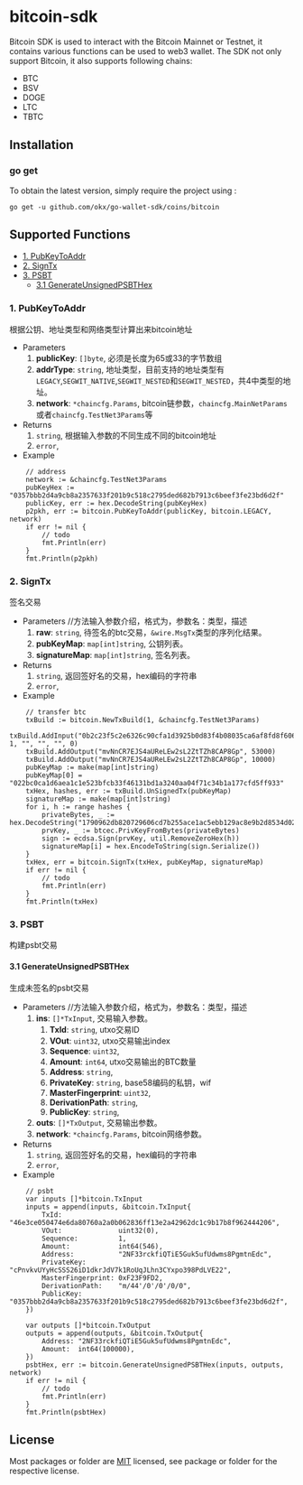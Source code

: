 # bitcoin-sdk
Bitcoin SDK is used to interact with the Bitcoin Mainnet or Testnet, it contains various functions can be used to web3 wallet.
The SDK not only support Bitcoin, it also supports following chains:

- BTC
- BSV
- DOGE
- LTC
- TBTC

## Installation

### go get

To obtain the latest version, simply require the project using :

```shell
go get -u github.com/okx/go-wallet-sdk/coins/bitcoin
```

## Supported Functions

* [1. PubKeyToAddr](#1-PubKeyToAddr)
* [2. SignTx](#2-SignTx)
* [3. PSBT](#3-PSBT)
  * [3.1 GenerateUnsignedPSBTHex](#31-GenerateUnsignedPSBTHex)

### 1. PubKeyToAddr
根据公钥、地址类型和网络类型计算出来bitcoin地址
* Parameters
    1. **publicKey**: `[]byte`, 必须是长度为65或33的字节数组
    2. **addrType**: `string`,  地址类型，目前支持的地址类型有`LEGACY`,`SEGWIT_NATIVE`,`SEGWIT_NESTED`和`SEGWIT_NESTED`，共4中类型的地址。
    3. **network**: `*chaincfg.Params`, bitcoin链参数，`chaincfg.MainNetParams`或者`chaincfg.TestNet3Params`等
* Returns
    1. `string`,  根据输入参数的不同生成不同的bitcoin地址
    2. `error`, 
* Example
```golang
	// address
	network := &chaincfg.TestNet3Params
	pubKeyHex := "0357bbb2d4a9cb8a2357633f201b9c518c2795ded682b7913c6beef3fe23bd6d2f"
	publicKey, err := hex.DecodeString(pubKeyHex)
	p2pkh, err := bitcoin.PubKeyToAddr(publicKey, bitcoin.LEGACY, network)
	if err != nil {
		// todo
		fmt.Println(err)
	}
	fmt.Println(p2pkh)
```

### 2. SignTx
签名交易
* Parameters //方法输入参数介绍，格式为，参数名：类型，描述
    1. **raw**: `string`, 待签名的btc交易，`&wire.MsgTx`类型的序列化结果。
    2. **pubKeyMap**: `map[int]string`,  公钥列表。
    3. **signatureMap**: `map[int]string`, 签名列表。
* Returns
    1. `string`,  返回签好名的交易，hex编码的字符串
    2. `error`,
* Example
```golang
	// transfer btc
	txBuild := bitcoin.NewTxBuild(1, &chaincfg.TestNet3Params)
	txBuild.AddInput("0b2c23f5c2e6326c90cfa1d3925b0d83f4b08035ca6af8fd8f606385dfbc5822", 1, "", "", "", 0)
	txBuild.AddOutput("mvNnCR7EJS4aUReLEw2sL2ZtTZh8CAP8Gp", 53000)
	txBuild.AddOutput("mvNnCR7EJS4aUReLEw2sL2ZtTZh8CAP8Gp", 10000)
	pubKeyMap := make(map[int]string)
	pubKeyMap[0] = "022bc0ca1d6aea1c1e523bfcb33f46131bd1a3240aa04f71c34b1a177cfd5ff933"
	txHex, hashes, err := txBuild.UnSignedTx(pubKeyMap)
	signatureMap := make(map[int]string)
	for i, h := range hashes {
		privateBytes, _ := hex.DecodeString("1790962db820729606cd7b255ace1ac5ebb129ac8e9b2d8534d022194ab25b37")
		prvKey, _ := btcec.PrivKeyFromBytes(privateBytes)
		sign := ecdsa.Sign(prvKey, util.RemoveZeroHex(h))
		signatureMap[i] = hex.EncodeToString(sign.Serialize())
	}
	txHex, err = bitcoin.SignTx(txHex, pubKeyMap, signatureMap)
	if err != nil {
		// todo
		fmt.Println(err)
	}
	fmt.Println(txHex)
```

### 3. PSBT

构建psbt交易

#### 3.1 GenerateUnsignedPSBTHex
生成未签名的psbt交易

* Parameters //方法输入参数介绍，格式为，参数名：类型，描述
    1. **ins**: `[]*TxInput`,  交易输入参数。
        1. **TxId**: `string`, utxo交易ID
        2. **VOut**: `uint32`, utxo交易输出index
        3. **Sequence**: `uint32`,
        4. **Amount**:    `int64`, utxo交易输出的BTC数量
        5. **Address**:  `string`, 
        6. **PrivateKey**: `string`, base58编码的私钥，wif
        7. **MasterFingerprint**: `uint32`,
        8. **DerivationPath**:   `string`,
        9. **PublicKey**: `string`,
    2. **outs**: `[]*TxOutput`,  交易输出参数。
    3. **network**: `*chaincfg.Params`, bitcoin网络参数。
* Returns
    1. `string`,  返回签好名的交易，hex编码的字符串
    2. `error`,
* Example
```golang
	// psbt
	var inputs []*bitcoin.TxInput
	inputs = append(inputs, &bitcoin.TxInput{
		TxId:              "46e3ce050474e6da80760a2a0b062836ff13e2a42962dc1c9b17b8f962444206",
		VOut:              uint32(0),
		Sequence:          1,
		Amount:            int64(546),
		Address:           "2NF33rckfiQTiE5Guk5ufUdwms8PgmtnEdc",
		PrivateKey:        "cPnvkvUYyHcSSS26iD1dkrJdV7k1RoUqJLhn3CYxpo398PdLVE22",
		MasterFingerprint: 0xF23F9FD2,
		DerivationPath:    "m/44'/0'/0'/0/0",
		PublicKey:         "0357bbb2d4a9cb8a2357633f201b9c518c2795ded682b7913c6beef3fe23bd6d2f",
	})

	var outputs []*bitcoin.TxOutput
	outputs = append(outputs, &bitcoin.TxOutput{
		Address: "2NF33rckfiQTiE5Guk5ufUdwms8PgmtnEdc",
		Amount:  int64(100000),
	})
	psbtHex, err := bitcoin.GenerateUnsignedPSBTHex(inputs, outputs, network)
	if err != nil {
		// todo
		fmt.Println(err)
	}
	fmt.Println(psbtHex)
```

## License
Most packages or folder are [MIT](<https://github.com/okx/go-wallet-sdk/blob/main/coins/bitcoin/LICENSE>) licensed, see package or folder for the respective license.
